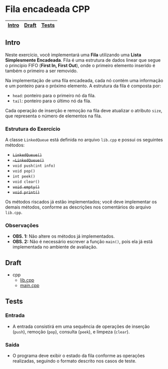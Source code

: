 # Fila encadeada CPP

<!-- toch -->
[Intro](#intro) | [Draft](#draft) | [Tests](#tests)
-- | -- | --
<!-- toch -->

## Intro

Neste exercício, você implementará uma **Fila** utilizando uma **Lista Simplesmente Encadeada**. Fila é uma estrutura de dados linear que segue o princípio FIFO (**First In, First Out**), onde o primeiro elemento inserido é também o primeiro a ser removido.

Na implementação de uma fila encadeada, cada nó contém uma informação e um ponteiro para o próximo elemento. A estrutura da fila é composta por:

- `head`: ponteiro para o primeiro nó da fila.
- `tail`: ponteiro para o último nó da fila.

Cada operação de inserção e remoção na fila deve atualizar o atributo `size`, que representa o número de elementos na fila.

### Estrutura do Exercício

A classe `LinkedQueue` está definida no arquivo `lib.cpp` e possui os seguintes métodos:

- ~~`LinkedQueue()`~~
- ~~`~LinkedQueue()`~~
- `void push(int info)`
- `void pop()`
- `int peek()`
- `void clear()`
- ~~`void empty()`~~
- ~~`void print()`~~

Os métodos riscados já estão implementados; você deve implementar os demais métodos, conforme as descrições nos comentários do arquivo `lib.cpp`.

### Observações

- **OBS. 1:** Não altere os métodos já implementados.
- **OBS. 2:** Não é necessário escrever a função `main()`, pois ela já está implementada no ambiente de avaliação.

## Draft

<!-- links .cache/draft -->
- cpp
  - [lib.cpp](https://github.com/qxcodeed/arcade/blob/master/base/fila_enc/.cache/draft/cpp/lib.cpp)
  - [main.cpp](https://github.com/qxcodeed/arcade/blob/master/base/fila_enc/.cache/draft/cpp/main.cpp)
<!-- links -->

## Tests

### Entrada

- A entrada consistirá em uma sequência de operações de inserção (`push`), remoção (`pop`), consulta (`peek`), e limpeza (`clear`).

### Saída

- O programa deve exibir o estado da fila conforme as operações realizadas, seguindo o formato descrito nos casos de teste.
